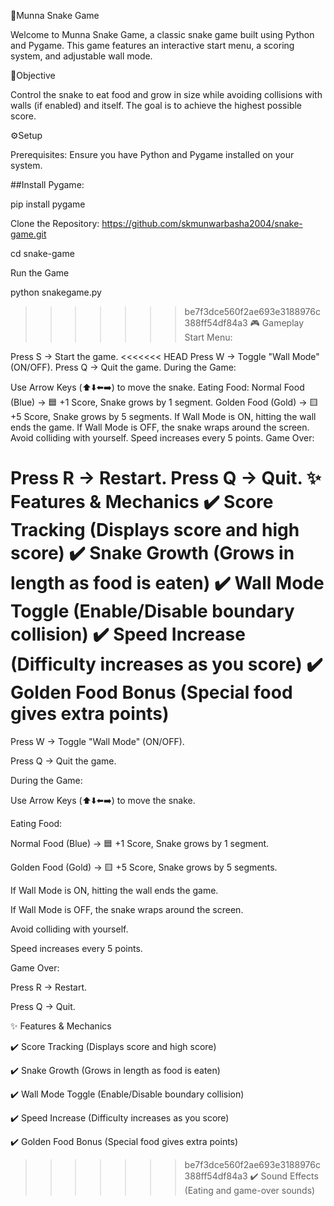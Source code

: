 🐍Munna Snake Game


Welcome to Munna Snake Game, a classic snake game built using Python and Pygame. This game features an interactive start menu, a scoring system, and adjustable wall mode.


🎯Objective


Control the snake to eat food and grow in size while avoiding collisions with walls (if enabled) and itself. The goal is to achieve the highest possible score.

⚙️Setup

Prerequisites:
Ensure you have Python and Pygame installed on your system.

##Install Pygame:

pip install pygame

Clone the Repository: https://github.com/skmunwarbasha2004/snake-game.git

cd snake-game

Run the Game

python snakegame.py

>>>>>>> be7f3dce560f2ae693e3188976c388ff54df84a3
🎮 Gameplay
Start Menu:

Press S → Start the game.
<<<<<<< HEAD
Press W → Toggle "Wall Mode" (ON/OFF).
Press Q → Quit the game.
During the Game:

Use Arrow Keys (⬆️⬇️⬅️➡️) to move the snake.
Eating Food:
Normal Food (Blue) → 🟦 +1 Score, Snake grows by 1 segment.
Golden Food (Gold) → 🟨 +5 Score, Snake grows by 5 segments.
If Wall Mode is ON, hitting the wall ends the game.
If Wall Mode is OFF, the snake wraps around the screen.
Avoid colliding with yourself.
Speed increases every 5 points.
Game Over:

Press R → Restart.
Press Q → Quit.
✨ Features & Mechanics
✔️ Score Tracking (Displays score and high score)
✔️ Snake Growth (Grows in length as food is eaten)
✔️ Wall Mode Toggle (Enable/Disable boundary collision)
✔️ Speed Increase (Difficulty increases as you score)
✔️ Golden Food Bonus (Special food gives extra points)
=======

Press W → Toggle "Wall Mode" (ON/OFF).

Press Q → Quit the game.

During the Game:

Use Arrow Keys (⬆️⬇️⬅️➡️) to move the snake.

Eating Food:

Normal Food (Blue) → 🟦 +1 Score, Snake grows by 1 segment.

Golden Food (Gold) → 🟨 +5 Score, Snake grows by 5 segments.

If Wall Mode is ON, hitting the wall ends the game.

If Wall Mode is OFF, the snake wraps around the screen.

Avoid colliding with yourself.

Speed increases every 5 points.

Game Over:

Press R → Restart.

Press Q → Quit.

✨ Features & Mechanics

✔️ Score Tracking (Displays score and high score)

✔️ Snake Growth (Grows in length as food is eaten)

✔️ Wall Mode Toggle (Enable/Disable boundary collision)

✔️ Speed Increase (Difficulty increases as you score)

✔️ Golden Food Bonus (Special food gives extra points)

>>>>>>> be7f3dce560f2ae693e3188976c388ff54df84a3
✔️ Sound Effects (Eating and game-over sounds)


 

 
